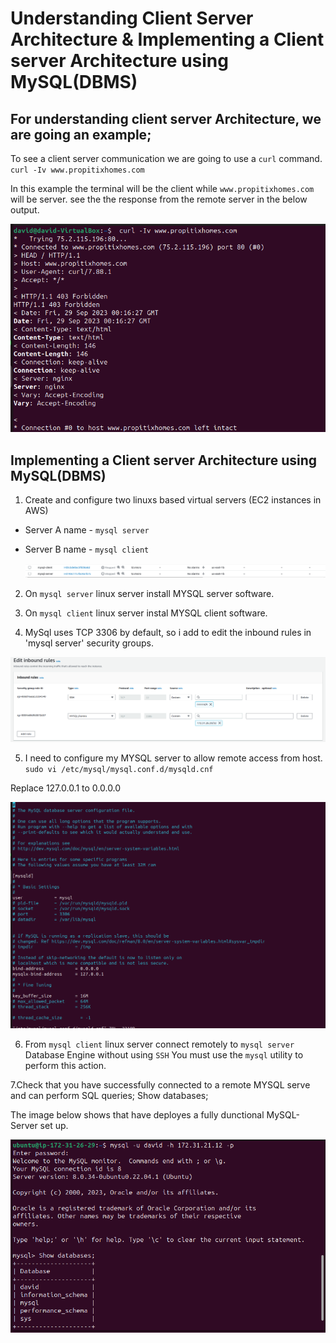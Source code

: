 # Understanding Client Server Architecture & Implementing a Client server Architecture using MySQL(DBMS)


 ## For understanding client server Architecture, we are going an example;

 To see a client server communication we are going to use a `curl` command.
`curl -Iv www.propitixhomes.com`

In this example the terminal will be the client while `www.propitixhomes.com` will be server.
see the the response from the remote server in the below output.

![Alt text](<Images/understanding client server architecture.png>)


## Implementing a Client server Architecture using MySQL(DBMS)

1. Create and configure two linuxs based virtual servers (EC2 instances in AWS)
 - Server A name - `mysql server`
 - Server B name - `mysql client`

   ![Alt text](<Images/Create 2 Ec2.png>)

2. On `mysql server` linux server install MYSQL server software.

3. On `mysql client` linux server instal MYSQL client software.

4. MySql uses TCP 3306 by default, so i add to edit the inbound rules in 'mysql server' security groups.

![Alt text](<Images/MySQL port 3306.png>)

5. I need to configure my MYSQL server to allow remote access from host.
`sudo vi /etc/mysql/mysql.conf.d/mysqld.cnf `

Replace 127.0.0.1 to 0.0.0.0

![Alt text](<Images/Ediit Bind -address.png>)

6. From `mysql client` linux server connect remotely to `mysql server` Database Engine without using `SSH` You must use the `mysql` utility to perform this action.

7.Check that you have successfully connected to a remote MYSQL serve and can perform SQL queries;
Show databases;

The image below shows that have deployes a fully dunctional MySQL-Server set up.

![Alt text](<Images/Implementation of client server architecture.png>)





